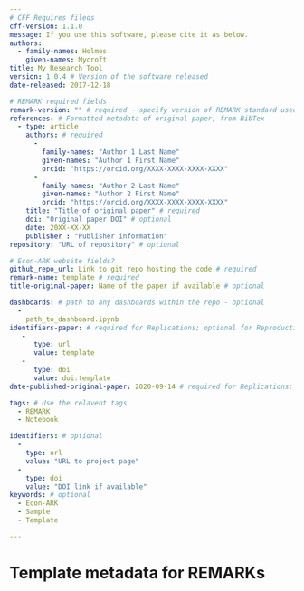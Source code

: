 ```yaml
---
# CFF Requires fileds
cff-version: 1.1.0
message: If you use this software, please cite it as below.
authors:
  - family-names: Holmes
    given-names: Mycroft
title: My Research Tool
version: 1.0.4 # Version of the software released
date-released: 2017-12-18

# REMARK required fields
remark-version: "" # required - specify version of REMARK standard used
references: # Formatted metadata of original paper, from BibTex
  - type: article
    authors: # required
      -
        family-names: "Author 1 Last Name"
        given-names: "Author 1 First Name"
        orcid: "https://orcid.org/XXXX-XXXX-XXXX-XXXX"
      -
        family-names: "Author 2 Last Name"
        given-names: "Author 2 First Name"
        orcid: "https://orcid.org/XXXX-XXXX-XXXX-XXXX"
    title: "Title of original paper" # required
    doi: "Original paper DOI" # optional
    date: 20XX-XX-XX
    publisher : "Publisher information"
repository: "URL of repository" # optional

# Econ-ARK website fields? 
github_repo_url: Link to git repo hosting the code # required 
remark-name: template # required
title-original-paper: Name of the paper if available # optional 

dashboards: # path to any dashboards within the repo - optional
  - 
    path_to_dashboard.ipynb
identifiers-paper: # required for Replications; optional for Reproductions
   - 
      type: url 
      value: template
   - 
      type: doi
      value: doi:template
date-published-original-paper: 2020-09-14 # required for Replications; optional for Reproductions

tags: # Use the relavent tags
  - REMARK
  - Notebook

identifiers: # optional
  - 
    type: url
    value: "URL to project page"
  - 
    type: doi
    value: "DOI link if available"
keywords: # optional
  - Econ-ARK
  - Sample
  - Template

---
```


# Template metadata for REMARKs
